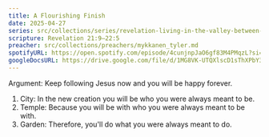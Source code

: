 ```yaml
---
title: A Flourishing Finish
date: 2025-04-27
series: src/collections/series/revelation-living-in-the-valley-between-the-victories.md
scripture: Revelation 21:9–22:5
preacher: src/collections/preachers/mykkanen_tyler.md
spotifyURL: https://open.spotify.com/episode/4cunjnpJaO6gf83M4PMqzL?si=73add7ba8d654281
googleDocsURL: https://drive.google.com/file/d/1MG8VK-UTQXlscD1sThXPbY3XwJGDje_G/view
---
```

Argument: Keep following Jesus now and you will be happy forever.

1. City: In the new creation you will be who you were always meant to be.
2. Temple: Because you will be with who you were always meant to be with.
3. Garden: Therefore, you'll do what you were always meant to do.
